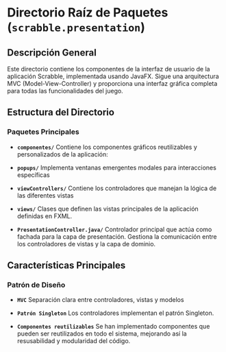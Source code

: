 # Directorio Raíz de Paquetes (`scrabble.presentation`)

## Descripción General
Este directorio contiene los componentes de la interfaz de usuario de la aplicación Scrabble, implementada usando JavaFX. Sigue una arquitectura MVC (Model-View-Controller) y proporciona una interfaz gráfica completa para todas las funcionalidades del juego. 

## Estructura del Directorio

### Paquetes Principales
-   **`componentes/`**
    Contiene los componentes gráficos reutilizables y personalizados de la aplicación:

-   **`popups/`**
    Implementa ventanas emergentes modales para interacciones específicas  

-   **`viewControllers/`**
    Contiene los controladores que manejan la lógica de las diferentes vistas 

-   **`views/`**
    Clases que definen las vistas principales de la aplicación definidas en FXML. 

-   **`PresentationController.java/`**
    Controlador principal que actúa como fachada para la capa de presentación. Gestiona la comunicación entre los controladores de vistas y la capa de dominio.

## Características Principales

### Patrón de Diseño

-   **`MVC`**
    Separación clara entre controladores, vistas y modelos

-   **`Patrón Singleton`**
    Los controladores implementan el patrón Singleton.

  -   **`Componentes reutilizables`**
    Se han implementado componentes que pueden ser reutilizados en todo el sistema, mejorando así la resusabilidad y modularidad del código.

